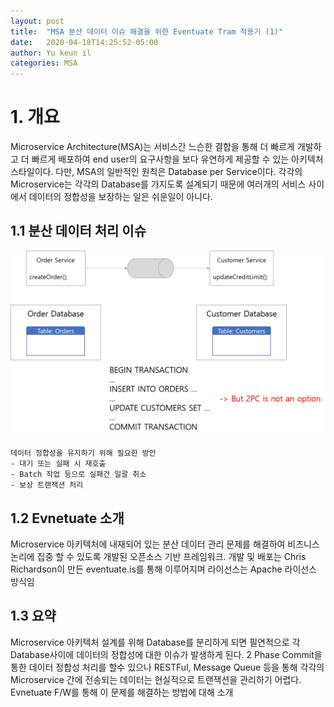```yaml
---
layout: post
title:  "MSA 분산 데이터 이슈 해결을 위한 Eventuate Tram 적용기 (1)"
date:   2020-04-18T14:25:52-05:00
author: Yu keun il
categories: MSA
---
```


# 1. 개요
Microservice Architecture(MSA)는 서비스간 느슨한 결합을 통해 더 빠르게 개발하고 더 빠르게 배포하여 end user의 요구사항을 보다 유연하게 제공할 수 있는 아키텍처 스타일이다.
다만, MSA의 일반적인 원칙은 Database per Service이다.
각각의 Microservice는 각각의 Database를 가지도록 설계되기 때문에 여러개의 서비스 사이에서 데이터의 정합성을 보장하는 일은 쉬운일이 아니다.

## 1.1 분산 데이터 처리 이슈
![img01](assets/0101.png)

    데이터 정합성을 유지하기 위해 필요한 방안
    - 대기 또는 실패 시 재호출
    - Batch 작업 등으로 실패건 일괄 취소
    - 보상 트랜잭션 처리

## 1.2 Evnetuate 소개
Microservice 아키텍처에 내재되어 있는 분산 데이터 관리 문제를 해결하여 비즈니스 논리에 집중 할 수 있도록 개발된 오픈소스 기반 프레임워크.
개발 및 배포는 Chris Richardson이 만든 eventuate.is를 통해 이루어지며 라이선스는 Apache 라이선스 방식임

## 1.3 요약
Microservice 아키텍처 설계를 위해 Database를 분리하게 되면 필연적으로 각 Database사이에 데이터의 정합성에 대한 이슈가 발생하게 된다.
2 Phase Commit을 통한 데이터 정합성 처리를 할수 있으나 RESTFul, Message Queue 등을 통해 각각의 Microservice 간에 전송되는 데이터는 현실적으로 트랜잭션을 관리하기 어렵다.
Evnetuate F/W를 통해 이 문제를 해결하는 방법에 대해 소개